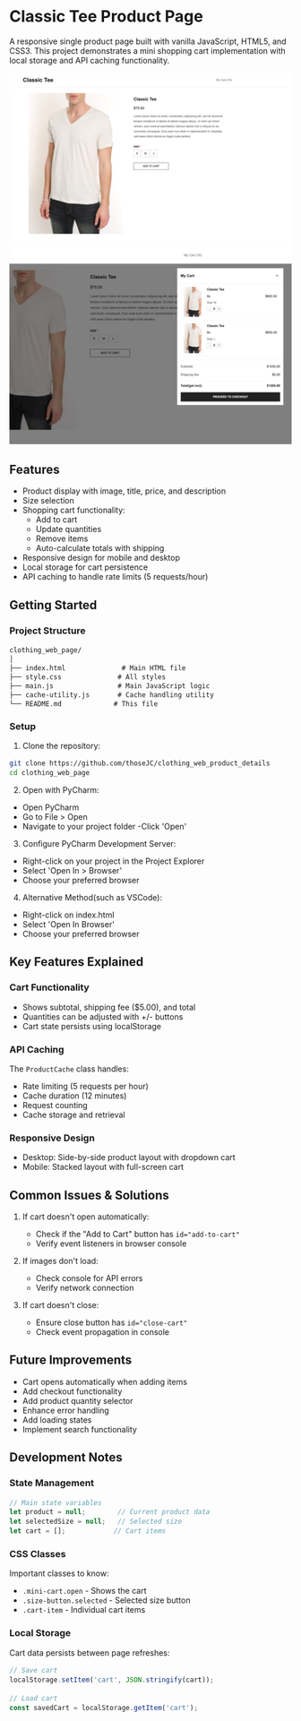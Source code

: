 # Classic Tee Product Page

A responsive single product page built with vanilla JavaScript, HTML5, and CSS3. This project demonstrates a mini shopping cart implementation with local storage and API caching functionality.

![main-interface.png](main-interface.png)
![mini-cart.png](mini-cart.png)

## Features

- Product display with image, title, price, and description
- Size selection
- Shopping cart functionality:
  - Add to cart
  - Update quantities
  - Remove items
  - Auto-calculate totals with shipping
- Responsive design for mobile and desktop
- Local storage for cart persistence
- API caching to handle rate limits (5 requests/hour)

## Getting Started

### Project Structure
```
clothing_web_page/
│
├── index.html              # Main HTML file
├── style.css              # All styles 
├── main.js                # Main JavaScript logic
├── cache-utility.js       # Cache handling utility
└── README.md             # This file
```

### Setup
1. Clone the repository:
```bash
git clone https://github.com/thoseJC/clothing_web_product_details
cd clothing_web_page
```

2. Open with PyCharm:
- Open PyCharm
- Go to File > Open
- Navigate to your project folder
-Click 'Open'

3. Configure PyCharm Development Server:
- Right-click on your project in the Project Explorer
- Select 'Open In > Browser'
- Choose your preferred browser

4. Alternative Method(such as VSCode):

- Right-click on index.html
- Select 'Open In Browser'
- Choose your preferred browser

## Key Features Explained

### Cart Functionality
- Shows subtotal, shipping fee ($5.00), and total
- Quantities can be adjusted with +/- buttons
- Cart state persists using localStorage

### API Caching
The `ProductCache` class handles:
- Rate limiting (5 requests per hour)
- Cache duration (12 minutes)
- Request counting
- Cache storage and retrieval

### Responsive Design
- Desktop: Side-by-side product layout with dropdown cart
- Mobile: Stacked layout with full-screen cart

## Common Issues & Solutions

1. If cart doesn't open automatically:
   - Check if the "Add to Cart" button has `id="add-to-cart"`
   - Verify event listeners in browser console

2. If images don't load:
   - Check console for API errors
   - Verify network connection

3. If cart doesn't close:
   - Ensure close button has `id="close-cart"`
   - Check event propagation in console

## Future Improvements
- Cart opens automatically when adding items
- Add checkout functionality
- Add product quantity selector
- Enhance error handling
- Add loading states
- Implement search functionality

## Development Notes

### State Management
```javascript
// Main state variables
let product = null;        // Current product data
let selectedSize = null;   // Selected size
let cart = [];            // Cart items
```

### CSS Classes
Important classes to know:
- `.mini-cart.open` - Shows the cart
- `.size-button.selected` - Selected size button
- `.cart-item` - Individual cart items

### Local Storage
Cart data persists between page refreshes:
```javascript
// Save cart
localStorage.setItem('cart', JSON.stringify(cart));

// Load cart
const savedCart = localStorage.getItem('cart');
```
